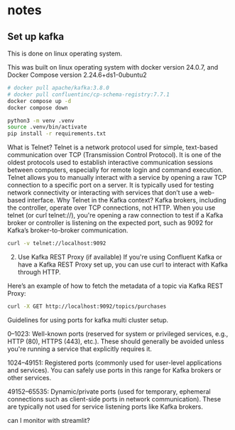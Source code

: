 # notes


## Set up kafka 

This is done on linux operating system. 

This was built on linux operating system with docker version 24.0.7, and Docker Compose version 2.24.6+ds1-0ubuntu2

```sh
# docker pull apache/kafka:3.8.0
# docker pull confluentinc/cp-schema-registry:7.7.1
docker compose up -d
docker compose down
```

```sh
python3 -m venv .venv
source .venv/bin/activate
pip install -r requirements.txt
```

What is Telnet?
Telnet is a network protocol used for simple, text-based communication over TCP (Transmission Control Protocol). It is one of the oldest protocols used to establish interactive communication sessions between computers, especially for remote login and command execution.
Telnet allows you to manually interact with a service by opening a raw TCP connection to a specific port on a server. It is typically used for testing network connectivity or interacting with services that don’t use a web-based interface.
Why Telnet in the Kafka context? Kafka brokers, including the controller, operate over TCP connections, not HTTP. When you use telnet (or curl telnet://), you're opening a raw connection to test if a Kafka broker or controller is listening on the expected port, such as 9092 for Kafka’s broker-to-broker communication.

```sh
curl -v telnet://localhost:9092
```

2. Use Kafka REST Proxy (if available)
If you're using Confluent Kafka or have a Kafka REST Proxy set up, you can use curl to interact with Kafka through HTTP.

Here’s an example of how to fetch the metadata of a topic via Kafka REST Proxy:

```sh
curl -X GET http://localhost:9092/topics/purchases
```

Guidelines for using ports for kafka multi cluster setup. 

0–1023: Well-known ports (reserved for system or privileged services, e.g., HTTP (80), HTTPS (443), etc.). These should generally be avoided unless you're running a service that explicitly requires it.

1024–49151: Registered ports (commonly used for user-level applications and services). You can safely use ports in this range for Kafka brokers or other services.

49152–65535: Dynamic/private ports (used for temporary, ephemeral connections such as client-side ports in network communication). These are typically not used for service listening ports like Kafka brokers.

can I monitor with streamlit? 

